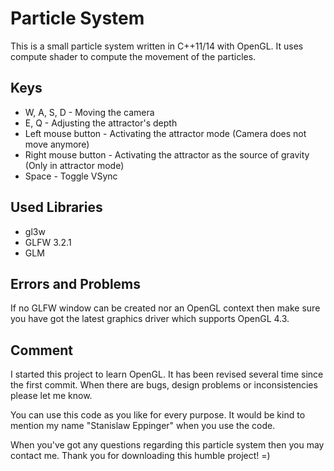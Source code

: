 # Particle System
This is a small particle system written in C++11/14 with OpenGL. It uses compute shader to compute the movement of the particles. 
 
## Keys
- W, A, S, D - Moving the camera
- E, Q -  Adjusting the attractor's depth
- Left mouse button  - Activating the attractor mode (Camera does not move anymore)
- Right mouse button -  Activating the attractor as the source of gravity (Only in attractor mode)
- Space - Toggle VSync


## Used Libraries
- gl3w
- GLFW 3.2.1
- GLM

## Errors and Problems

If no GLFW window can be created nor an OpenGL context then make sure you have got the latest graphics driver which supports OpenGL 4.3.

## Comment

I started this project to learn OpenGL. It has been revised several time since the first commit. When there are bugs, design problems or inconsistencies please let me know.

You can use this code as you like for every purpose. It would be kind to mention my name "Stanislaw Eppinger" when you use the code.

When you've got any questions regarding this particle system then you may contact me. Thank you for downloading this humble project! =)
